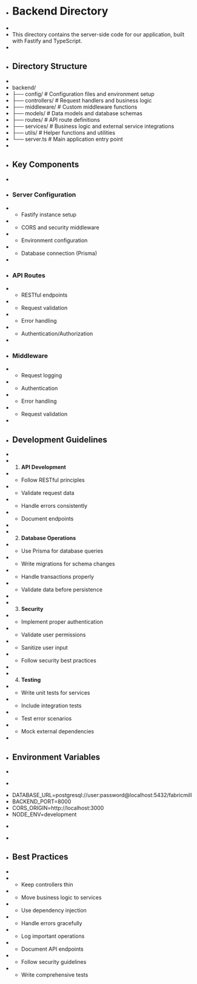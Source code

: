 + # Backend Directory
+
+ This directory contains the server-side code for our application, built with Fastify and TypeScript.
+
+ ## Directory Structure
+
+ backend/
+ ├── config/           # Configuration files and environment setup
+ ├── controllers/      # Request handlers and business logic
+ ├── middleware/       # Custom middleware functions
+ ├── models/          # Data models and database schemas
+ ├── routes/          # API route definitions
+ ├── services/        # Business logic and external service integrations
+ ├── utils/           # Helper functions and utilities
+ └── server.ts        # Main application entry point
+
+ ## Key Components
+
+ ### Server Configuration
+ - Fastify instance setup
+ - CORS and security middleware
+ - Environment configuration
+ - Database connection (Prisma)
+
+ ### API Routes
+ - RESTful endpoints
+ - Request validation
+ - Error handling
+ - Authentication/Authorization
+
+ ### Middleware
+ - Request logging
+ - Authentication
+ - Error handling
+ - Request validation
+
+ ## Development Guidelines
+
+ 1. **API Development**
+    - Follow RESTful principles
+    - Validate request data
+    - Handle errors consistently
+    - Document endpoints
+
+ 2. **Database Operations**
+    - Use Prisma for database queries
+    - Write migrations for schema changes
+    - Handle transactions properly
+    - Validate data before persistence
+
+ 3. **Security**
+    - Implement proper authentication
+    - Validate user permissions
+    - Sanitize user input
+    - Follow security best practices
+
+ 4. **Testing**
+    - Write unit tests for services
+    - Include integration tests
+    - Test error scenarios
+    - Mock external dependencies
+
+ ## Environment Variables
+
+ ```ini
+ DATABASE_URL=postgresql://user:password@localhost:5432/fabricmill
+ BACKEND_PORT=8000
+ CORS_ORIGIN=http://localhost:3000
+ NODE_ENV=development
+ ```
+
+ ## Best Practices
+
+ - Keep controllers thin
+ - Move business logic to services
+ - Use dependency injection
+ - Handle errors gracefully
+ - Log important operations
+ - Document API endpoints
+ - Follow security guidelines
+ - Write comprehensive tests
